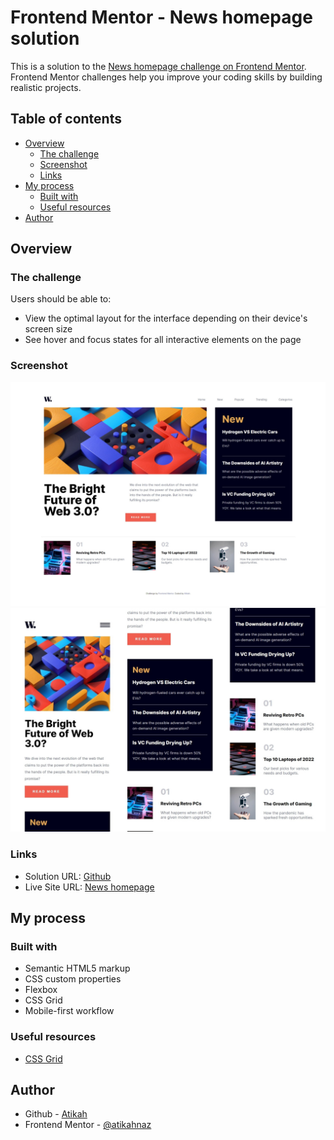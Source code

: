 # Frontend Mentor - News homepage solution

This is a solution to the [News homepage challenge on Frontend Mentor](https://www.frontendmentor.io/challenges/news-homepage-H6SWTa1MFl). Frontend Mentor challenges help you improve your coding skills by building realistic projects. 

## Table of contents

- [Overview](#overview)
  - [The challenge](#the-challenge)
  - [Screenshot](#screenshot)
  - [Links](#links)
- [My process](#my-process)
  - [Built with](#built-with)
  - [Useful resources](#useful-resources)
- [Author](#author)

## Overview

### The challenge

Users should be able to:

- View the optimal layout for the interface depending on their device's screen size
- See hover and focus states for all interactive elements on the page

### Screenshot
![desktop](<assets/images/Desktop - 1.jpg>)
![mobile](<assets/images/mobile - 2.jpg>)

### Links

- Solution URL: [Github](https://github.com/atikahnaz/news-homepage-main/blob/main/index.html)
- Live Site URL: [News homepage](https://atikahnaz.github.io/news-homepage-main/)

## My process

### Built with

- Semantic HTML5 markup
- CSS custom properties
- Flexbox
- CSS Grid
- Mobile-first workflow

### Useful resources

- [CSS Grid](https://www.youtube.com/watch?v=EiNiSFIPIQE) 

## Author

- Github - [Atikah](https://github.com/atikahnaz)
- Frontend Mentor - [@atikahnaz](https://www.frontendmentor.io/profile/atikahnaz)



